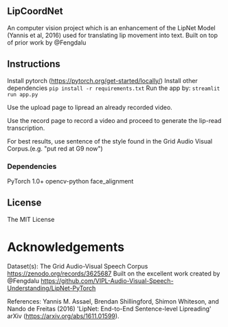 ## LipCoordNet

An computer vision project which is an enhancement of the LipNet Model (Yannis et al, 2016) used for translating lip movement into text. Built on top of prior work by @Fengdalu

## Instructions
Install pytorch (https://pytorch.org/get-started/locally/)
Install other dependencies
``` pip install -r requirements.txt ``` 
Run the app by: 
``` streamlit run app.py ``` 

Use the upload page to lipread an already recorded video.

Use the record page to record a video and proceed to generate the lip-read transcription. 

For best results, use sentence of the style found in the Grid Audio Visual Corpus.(e.g. "put red at G9 now")

### Dependencies
PyTorch 1.0+
opencv-python
face_alignment 

## License

The MIT License

# Acknowledgements
Dataset(s): The Grid Audio-Visual Speech Corpus https://zenodo.org/records/3625687
Built on the excellent work created by @Fengdalu https://github.com/VIPL-Audio-Visual-Speech-Understanding/LipNet-PyTorch

References:
Yannis M. Assael, Brendan Shillingford, Shimon Whiteson, and Nando de Freitas (2016) 'LipNet: End-to-End Sentence-level Lipreading' arXiv (https://arxiv.org/abs/1611.01599).
